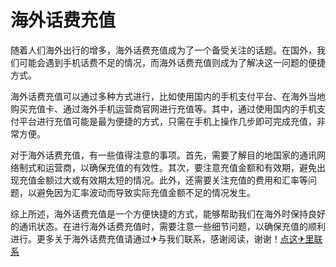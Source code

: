 # 海外话费充值

随着人们海外出行的增多，海外话费充值成为了一个备受关注的话题。在国外，我们可能会遇到手机话费不足的情况，而海外话费充值则成为了解决这一问题的便捷方式。

海外话费充值可以通过多种方式进行，比如使用国内的手机支付平台、在海外当地购买充值卡、通过海外手机运营商官网进行充值等。其中，通过使用国内的手机支付平台进行充值可能是最为便捷的方式，只需在手机上操作几步即可完成充值，非常方便。

对于海外话费充值，有一些值得注意的事项。首先，需要了解目的地国家的通讯网络制式和运营商，以确保充值的有效性。其次，要注意充值金额和有效期，避免出现充值金额过大或有效期太短的情况。此外，还需要关注充值的费用和汇率等问题，以避免因为汇率波动而导致实际充值金额不足的情况发生。

综上所述，海外话费充值是一个方便快捷的方式，能够帮助我们在海外时保持良好的通讯状态。在进行海外话费充值时，需要注意一些细节问题，以确保充值的顺利进行。更多关于海外话费充值请通过✈与我们联系，感谢阅读，谢谢！[点这✈里联系](https://ww.k02.cc)